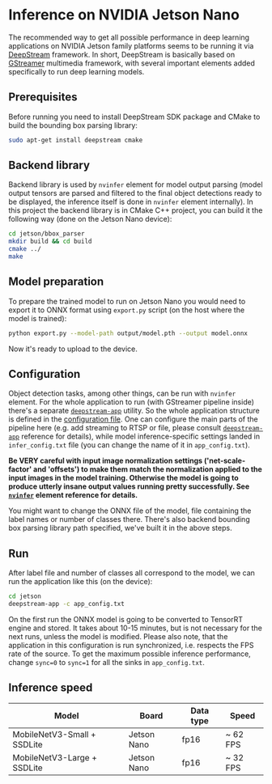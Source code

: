 # Inference on NVIDIA Jetson Nano

The recommended way to get all possible performance in deep learning applications on NVIDIA Jetson family platforms seems to be running it via [DeepStream](https://developer.nvidia.com/deepstream-sdk) framework. In short, DeepStream is basically based on [GStreamer](https://gstreamer.freedesktop.org/) multimedia framework, with several important elements added specifically to run deep learning models.

## Prerequisites

Before running you need to install DeepStream SDK package and CMake to build the bounding box parsing library:
```bash
sudo apt-get install deepstream cmake
```

## Backend library

Backend library is used by `nvinfer` element for model output parsing (model output tensors are parsed and filtered to the final object detections ready to be displayed, the inference itself is done in `nvinfer` element internally). In this project the backend library is in CMake C++ project, you can build it the following way (done on the Jetson Nano device):
```bash
cd jetson/bbox_parser
mkdir build && cd build
cmake ../
make
```

## Model preparation

To prepare the trained model to run on Jetson Nano you would need to export it to ONNX format using `export.py` script (on the host where the model is trained):
```bash
python export.py --model-path output/model.pth --output model.onnx
```
Now it's ready to upload to the device.

## Configuration

Object detection tasks, among other things, can be run with `nvinfer` element. For the whole application to run (with GStreamer pipeline inside) there's a separate [`deepstream-app`](https://docs.nvidia.com/metropolis/deepstream/dev-guide/index.html) utility. So the whole application structure is defined in the [configuration file](app_config.txt). One can configure the main parts of the pipeline here (e.g. add streaming to RTSP or file, please consult [`deepstream-app`](https://docs.nvidia.com/metropolis/deepstream/dev-guide/index.html#page/DeepStream%2520Development%2520Guide%2Fdeepstream_app_config.3.1.html%23) reference for details), while model inference-specific settings landed in `infer_config.txt` file (you can change the name of it in `app_config.txt`).

**Be VERY careful with input image normalization settings ('net-scale-factor' and 'offsets') to make them match the normalization applied to the input images in the model training. Otherwise the model is going to produce utterly insane output values running pretty successfully. See [`nvinfer`](https://docs.nvidia.com/metropolis/deepstream/plugin-manual/index.html#page/DeepStream_Plugin_Manual%2Fdeepstream_plugin_details.02.01.html%23wwpID0E0IZ0HA) element reference for details.**

You might want to change the ONNX file of the model, file containing the label names or number of classes there. There's also backend bounding box parsing library path specified, we've built it in the above steps.

## Run
After label file and number of classes all correspond to the model, we can run the application like this (on the device):
```bash
cd jetson
deepstream-app -c app_config.txt
```

On the first run the ONNX model is going to be converted to TensorRT engine and stored. It takes about 10-15 minutes, but is not necessary for the next runs, unless the model is modified. Please also note, that the application in this configuration is run synchronized, i.e. respects the FPS rate of the source. To get the maximum possible inference performance, change `sync=0` to `sync=1` for all the sinks in `app_config.txt`.

## Inference speed

| Model | Board | Data type | Speed |
|------ | ------ | ------- | ------ |
| MobileNetV3-Small + SSDLite | Jetson Nano | fp16 | ~ 62 FPS |
| MobileNetV3-Large + SSDLite | Jetson Nano | fp16 | ~ 32 FPS |
